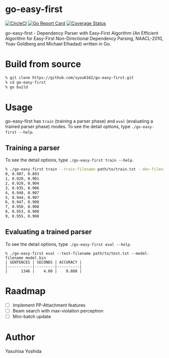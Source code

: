 # go-easy-first
[![CircleCI](https://circleci.com/gh/syou6162/go-easy-first.svg?style=shield)](https://circleci.com/gh/syou6162/go-easy-first)
[![Go Report Card](https://goreportcard.com/badge/github.com/syou6162/go-easy-first)](https://goreportcard.com/report/github.com/syou6162/go-easy-first)
[![Coverage Status](https://coveralls.io/repos/github/syou6162/go-easy-first/badge.svg?branch=coveralls)](https://coveralls.io/github/syou6162/go-easy-first?branch=coveralls)

go-easy-first - Dependency Parser with Easy-First Algorithm (An Efficient Algorithm for Easy-First Non-Directional Dependency Parsing, NAACL-2010, Yoav Goldberg and Michael Elhadad) written in Go.

# Build from source

```sh
% git clone https://github.com/syou6162/go-easy-first.git
% cd go-easy-first
% go build
```

# Usage
go-easy-first has `train` (training a parser phase) and `eval` (evaluating a trained parser phase) modes. To see the detail options, type `./go-easy-first --help`.

## Training a parser
To see the detail options, type `./go-easy-first train --help`.

```sh
% ./go-easy-first train --train-filename path/to/train.txt --dev-filename path/to/dev.txt --max-iter 10 --model-filename model.bin
0, 0.907, 0.893
1, 0.920, 0.901
2, 0.929, 0.904
3, 0.935, 0.906
4, 0.940, 0.907
5, 0.944, 0.907
6, 0.947, 0.908
7, 0.950, 0.908
8, 0.953, 0.908
9, 0.955, 0.908
```

## Evaluating a trained parser
To see the detail options, type `./go-easy-first eval --help`.

```
% ./go-easy-first eval --test-filename path/to/test.txt --model-filename model.bin
| SENTENCES | SECONDS | ACCURACY |
|-----------|---------|----------|
|      1346 |    4.60 |    0.888 |
```

# Raadmap
- [ ] Implement PP-Attachment features
- [ ] Beam search with max-violation perceptron
- [ ] Mini-batch update

# Author
Yasuhisa Yoshida
